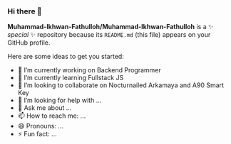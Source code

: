 ### Hi there 👋


**Muhammad-Ikhwan-Fathulloh/Muhammad-Ikhwan-Fathulloh** is a ✨ _special_ ✨ repository because its `README.md` (this file) appears on your GitHub profile.

Here are some ideas to get you started:

- 🔭 I’m currently working on Backend Programmer
- 🌱 I’m currently learning Fullstack JS
- 👯 I’m looking to collaborate on Nocturnailed Arkamaya and A90 Smart Key
- 🤔 I’m looking for help with ...
- 💬 Ask me about ...
- 📫 How to reach me: ...
- 😄 Pronouns: ...
- ⚡ Fun fact: ...


